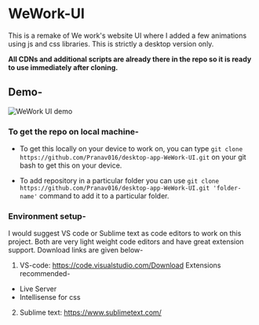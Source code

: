 # WeWork-UI
This is a remake of We work's website UI where I added a few animations using js and css libraries. This is strictly a desktop version only.</br>

**All CDNs and additional scripts are already there in the repo so it is ready to use immediately after cloning.**

## Demo-

![WeWork UI demo](https://drive.google.com/file/d/1sKhWmoqlZ2Ge39AjVS7BinObpiLmwa9B/view?usp=sharing)

### To get the repo on local machine-

* To get this locally on your device to work on, you can type `git clone https://github.com/Pranav016/desktop-app-WeWork-UI.git` on your git bash to get this on your device. </br>

* To add repository in a particular folder you can use `git clone https://github.com/Pranav016/desktop-app-WeWork-UI.git 'folder-name'` command to add it to a particular folder.</br>

### Environment setup-

I would suggest VS code or Sublime text as code editors to work on this project. Both are very light weight code editors and have great extension support. Download links are given below-</br>

1. VS-code: https://code.visualstudio.com/Download
Extensions recommended- </br>
* Live Server 
* Intellisense for css


2. Sublime text: https://www.sublimetext.com/
  

